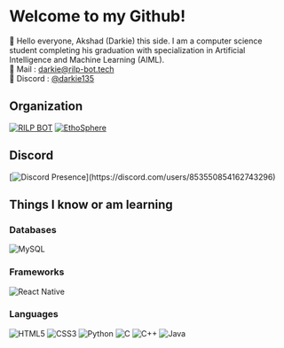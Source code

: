 # Welcome to my Github!

👋 Hello everyone, Akshad (Darkie) this side. I am a computer science student completing his graduation with specialization in Artificial Intelligence and Machine Learning (AIML). <br/>
📧 Mail : [darkie@rilp-bot.tech](mailto:darkie@rilp-bot.tech) <br/>
🔗 Discord : [@darkie135](https://discord.com/users/853550854162743296)

## Organization
[![RILP BOT](https://avatars.githubusercontent.com/u/73837708?s=200&v=4)](https://github.com/RILPBOT)
[![EthoSphere](https://avatars.githubusercontent.com/u/146471660?s=200&u=04201fc133075c4286f5c316733e487249f2244a&v=4)](https://github.com/EthoSphere)

## Discord
<!--https://lanyard.cnrad.dev/-->
[![Discord Presence](https://lanyard.cnrad.dev/api/853550854162743296?idleMessage=Probably%20doing%20something%20else...)](https://discord.com/users/853550854162743296)

## Things I know or am learning
<!--https://github.com/Ileriayo/markdown-badges-->
### Databases
![MySQL](https://img.shields.io/badge/mysql-%2300f.svg?style=for-the-badge&logo=mysql&logoColor=white)
### Frameworks
![React Native](https://img.shields.io/badge/React_Native-20232A?style=for-the-badge&logo=react&logoColor=61DAFB)
### Languages
![HTML5](https://img.shields.io/badge/html5-%23E34F26.svg?style=for-the-badge&logo=html5&logoColor=white) 
![CSS3](https://img.shields.io/badge/css3-%231572B6.svg?style=for-the-badge&logo=css3&logoColor=white)
![Python](https://img.shields.io/badge/python-3670A0?style=for-the-badge&logo=python&logoColor=ffdd54) 
![C](https://img.shields.io/badge/c-%2300599C.svg?style=for-the-badge&logo=c&logoColor=white)
![C++](https://img.shields.io/badge/C%2B%2B-00599C?style=for-the-badge&logo=c%2B%2B&logoColor=white)
![Java](https://img.shields.io/badge/Java-ED8B00?style=for-the-badge&logo=openjdk&logoColor=white)
